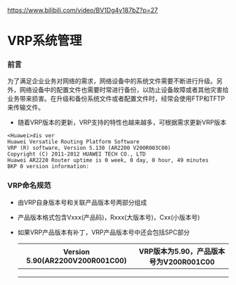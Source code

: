  https://www.bilibili.com/video/BV1Dg4y187bZ?p=27 

# VRP系统管理

### 前言

为了满足企业业务对网络的需求，网络设备中的系统文件需要不断进行升级。另外，网络设备中的配置文件也需要时常进行备份，以防止设备故障或者其他灾害给业务带来损害。在升级和备份系统文件或者配置文件时，经常会使用FTP和TFTP来传输文件。

* 随着VRP版本的更新，VRP支持的特性也越来越多，可根据需求更新VRP版本

```
<Huawei>dis ver
Huawei Versatile Routing Platform Software
VRP (R) software, Version 5.130 (AR2200 V200R003C00)
Copyright (C) 2011-2012 HUAWEI TECH CO., LTD
Huawei AR2220 Router uptime is 0 week, 0 day, 0 hour, 49 minutes
BKP 0 version information: 

```

### VRP命名规范

* 由VRP自身版本号和关联产品版本号两部分组成

* 产品版本格式包含Vxxx(产品码)，Rxxx(大版本号)，Cxx(小版本号)

* 如果VRP产品版本有补丁，VRP产品版本号中还会包括SPC部分

  | Version 5.90(AR2200V200R001C00) | VRP版本为5.90，产品版本号为V200R001C00 |
  | ------------------------------- | -------------------------------------- |
  |                                 |                                        |
  |                                 |                                        |
  |                                 |                                        |

  


